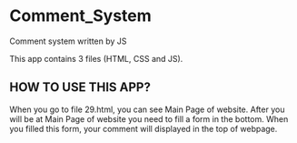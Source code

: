 # Comment_System
Comment system written by JS

This app contains 3 files (HTML, CSS and JS).

HOW TO USE THIS APP?
--------------------
When you go to file 29.html, you can see Main Page of website.
After you will be at Main Page of website you need to fill a form in the bottom.
When you filled this form, your comment will displayed in the top of webpage.
